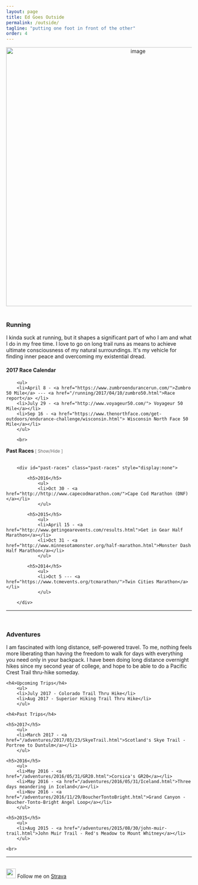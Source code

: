```yaml
---
layout: page
title: Ed Goes Outside
permalink: /outside/
tagline: "putting one foot in front of the other"
order: 4
---
```




<div class="outside">

<div style="text-align: center;"><img src="{{ site.url }}/assets/nature-cover.jpg" width="700" alt="image"></div><br>


<h3> Running </h3>


<div class="outside-racing">

<p>I kinda suck at running, but it shapes a significant part of who I am and what I do in my free time. I love to go on long trail runs as means to achieve ultimate consciousness of my natural surroundings. It's my vehicle for finding inner peace and overcoming my existential dread. </p>

<h4>2017 Race Calendar </h4>

		<ul>
		<li>April 8 - <a href="https://www.zumbroendurancerun.com/">Zumbro 50 Mile</a> --- <a href="/running/2017/04/10/zumbro50.html">Race report</a> </li>
		<li>July 29 - <a href="http://www.voyageur50.com/"> Voyageur 50 Mile</a></li>
		<li>Sep 16 - <a href="https://www.thenorthface.com/get-outdoors/endurance-challenge/wisconsin.html"> Wisconsin North Face 50 Mile</a></li>
		</ul>

		<br>

<h4 style="display:inline"> Past Races </h4><small style="color:#666;display:inline" class="showpast" id="showpast">[ Show/Hide ]</small>
<br style="clear:both" /><br>


		<div id="past-races" class="past-races" style="display:none">

			<h5>2016</h5>
				<ul>
				<li>Oct 30 - <a href="http://http://www.capecodmarathon.com/">Cape Cod Marathon (DNF)</a></li>
				</ul>

			<h5>2015</h5>
				<ul>
				<li>April 15 - <a href="http://www.getingearevents.com/results.html">Get in Gear Half Marathon</a></li>
				<li>Oct 31 - <a href="http://www.minnesotamonster.org/half-marathon.html">Monster Dash Half Marathon</a></li>
				</ul>

			<h5>2014</h5>
				<ul>
				<li>Oct 5 --- <a href="https://www.tcmevents.org/tcmarathon/">Twin Cities Marathon</a></li>
				</ul>

		</div>

</div>

<hr>
<br>

<h3> Adventures </h3>


<div class="outside-adventures">
	<p> I am fascinated with long distance, self-powered travel. To me, nothing feels more liberating than having the freedom to walk for days with everything you need only in your backpack. I have been doing long distance overnight hikes since my second year of college, and hope to be able to do a Pacific Crest Trail thru-hike someday. </p>
	

	<h4>Upcoming Trips</h4>
		<ul>
		<li>July 2017 - Colorado Trail Thru Hike</li>
		<li>Aug 2017 - Superior Hiking Trail Thru Hike</li>
		</ul>

	<h4>Past Trips</h4>

	<h5>2017</h5>
		<ul>
		<li>March 2017 - <a href="/adventures/2017/03/23/SkyeTrail.html">Scotland's Skye Trail - Portree to Duntulm</a></li>
		</ul>

	<h5>2016</h5>
		<ul>
		<li>May 2016 - <a href="/adventures/2016/05/31/GR20.html">Corsica's GR20</a></li>
		<li>May 2016 - <a href="/adventures/2016/05/31/Iceland.html">Three days meandering in Iceland</a></li>
		<li>Nov 2016 - <a href="/adventures/2016/11/29/BoucherTontoBright.html">Grand Canyon - Boucher-Tonto-Bright Angel Loop</a></li>
		</ul>

	<h5>2015</h5>
		<ul>
		<li>Aug 2015 - <a href="/adventures/2015/08/30/john-muir-trail.html">John Muir Trail - Red's Meadow to Mount Whitney</a></li>
		</ul>

	<br>

</div>
<hr>
	<br>
	<img src="{{ site.url }}/assets/icon_strava.png" width="26px"> Follow me on <a href="https://www.strava.com/athletes/19002578"> Strava</a>

</div>

<script>

	function togglePastRaces(){
	    var pastraces=document.getElementById('past-races');

	    if (pastraces.style.display === 'none') {
	        pastraces.style.display = 'block';
	    } else {
	        pastraces.style.display = 'none';
	    }
	}

	// Run when Page is ready
	window.onload=function(){
		console.log("Hello world");
	    document.getElementById('showpast').addEventListener('click',togglePastRaces,false);
    }

</script>
